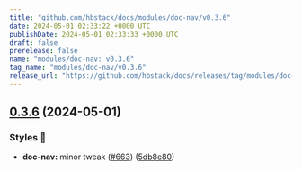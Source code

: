 ```yaml
---
title: "github.com/hbstack/docs/modules/doc-nav/v0.3.6"
date: 2024-05-01 02:33:22 +0000 UTC
publishDate: 2024-05-01 02:33:33 +0000 UTC
draft: false
prerelease: false
name: "modules/doc-nav: v0.3.6"
tag_name: "modules/doc-nav/v0.3.6"
release_url: "https://github.com/hbstack/docs/releases/tag/modules/doc-nav/v0.3.6"
---
```


## [0.3.6](https://github.com/hbstack/docs/compare/modules/doc-nav/v0.3.5...modules/doc-nav/v0.3.6) (2024-05-01)


### Styles 🎨

* **doc-nav:** minor tweak ([#663](https://github.com/hbstack/docs/issues/663)) ([5db8e80](https://github.com/hbstack/docs/commit/5db8e8041c92e736938aab41c8a077a7ffb4cb10))
